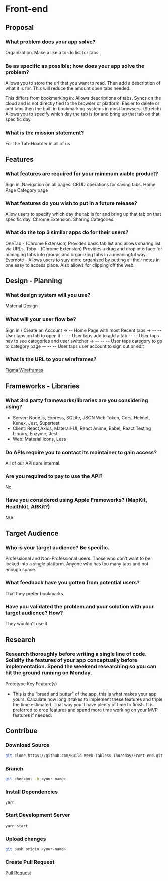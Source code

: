 # Front-end

## Proposal

### What problem does your app solve?
Organization. Make a like a to-do list for tabs.

### Be as specific as possible; how does your app solve the problem?
Allows you to store the url that you want to read.
Then add a description of what it is for.
This will reduce the amount open tabs needed.

This differs from bookmarking in:
Allows descriptions of tabs.
Syncs on the cloud and is not directly tied to the browser or platform.
Easier to delete or add tabs then the built in bookmarking systems in most browsers.
(Stretch) Allows you to specify which day the tab is for and bring up that tab on that specific day.

### What is the mission statement?
For the Tab-Hoarder in all of us

## Features

### What features are required for your minimum viable product?
Sign in.
Navigation on all pages.
CRUD operations for saving tabs.
Home Page
Category page

### What features do you wish to put in a future release?
Allow users to specify which day the tab is for and bring up that tab on that specific day.
Chrome Extension.
Sharing Categories.

### What do the top 3 similar apps do for their users?
OneTab - (Chrome Extension) Provides basic tab list and allows sharing list via URLs.
Toby - (Chrome Extension) Provides a drag and drop interface for managing tabs into groups and organizing tabs in a meaningful way.
Evernote - Allows users to stay more organized by putting all their notes in one easy to access place. Also allows for clipping off the web.

## Design - Planning

### What design system will you use?
Material Design

### What will your user flow be?
Sign in / Create an Account ->
 -- Home Page with most Recent tabs ->
 -- -- User taps on tab to open it
 -- -- User taps add to add a tab
 -- -- User taps nav to see categories and user switcher ->
 -- -- --  User taps category to go to category page
 -- -- --  User taps user account to sign out or edit

### What is the URL to your wireframes?
[Figma Wireframes](https://www.figma.com/file/FUkepkef8LqN01Eg7fjUK7/Design?node-id=0%3A1)

## Frameworks - Libraries

### What 3rd party frameworks/libraries are you considering using?
- Server: Node.js, Express, SQLite, JSON Web Token, Cors, Helmet, Kenex, Jest, Supertest
- Client: React,Axios, Materail-UI, React Anime, Babel, React Testing Library, Enzyme, Jest
- Web: Material Icons, Less

### Do APIs require you to contact its maintainer to gain access?
All of our APIs are internal.

### Are you required to pay to use the API?
No.

### Have you considered using Apple Frameworks? (MapKit, Healthkit, ARKit?)
N\A

## Target Audience

### Who is your target audience? Be specific.
Professional and Non-Professional users.
Those who don’t want to be locked into a single platform.
Anyone who has too many tabs and not enough space.

### What feedback have you gotten from potential users?
That they prefer bookmarks.

### Have you validated the problem and your solution with your target audience? How?
They wouldn't use it.

## Research

### Research thoroughly before writing a single line of code. Solidify the features of your app conceptually before implementation. Spend the weekend researching so you can hit the ground running on Monday.
Prototype Key Feature(s)

- This is the “bread and butter” of the app, this is what makes your app yours. Calculate how long it takes to implement these features and triple the time estimated. That way you’ll have plenty of time to finish. It is preferred to drop features and spend more time working on your MVP features if needed.

## Contribue

### Download Source

```bash
git clone https://github.com/Build-Week-Tabless-Thursday/Front-end.git
```

### Branch

```bash
git checkout -b <your name>
```

### Install Dependencies

```bash
yarn
```

### Start Development Server

```bash
yarn start
```

### Upload changes

```bash
git push origin <your-name>
```

### Create Pull Request

[Pull Request](https://github.com/Build-Week-Tabless-Thursday/Front-end/compare)
